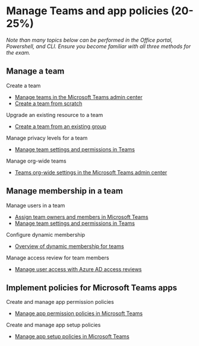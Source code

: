 # Manage Teams and app policies (20-25%)

*Note than many topics below can be performed in the Office portal, Powershell, and CLI.  Ensure you become familiar with all three methods for the exam.*

## Manage a team

Create a team

- [Manage teams in the Microsoft Teams admin center](https://docs.microsoft.com/en-us/microsoftteams/manage-teams-in-modern-portal)
- [Create a team from scratch](https://support.microsoft.com/en-us/office/create-a-team-from-scratch-174adf5f-846b-4780-b765-de1a0a737e2b)

Upgrade an existing resource to a team

- [Create a team from an existing group](https://support.microsoft.com/en-us/office/create-a-team-from-an-existing-group-24ec428e-40d7-4a1a-ab87-29be7d145865?ui=en-us&rs=en-us&ad=us)

Manage privacy levels for a team

- [Manage team settings and permissions in Teams](https://support.microsoft.com/en-us/office/manage-team-settings-and-permissions-in-teams-ce053b04-1b8e-4796-baa8-90dc427b3acc?ui=en-us&rs=en-us&ad=us)

Manage org-wide teams

- [Teams org-wide settings in the Microsoft Teams admin center](https://docs.microsoft.com/en-us/microsoftteams/enable-features-office-365#teams-org-wide-settings-in-the-microsoft-teams-admin-center)

## Manage membership in a team

Manage users in a team

- [Assign team owners and members in Microsoft Teams](https://docs.microsoft.com/en-us/microsoftteams/assign-roles-permissions)
- [Manage team settings and permissions in Teams](https://support.microsoft.com/en-us/office/manage-team-settings-and-permissions-in-teams-ce053b04-1b8e-4796-baa8-90dc427b3acc?ui=en-us&rs=en-us&ad=us)

Configure dynamic membership

- [Overview of dynamic membership for teams](https://docs.microsoft.com/en-us/microsoftteams/dynamic-memberships)

Manage access review for team members

- [Manage user access with Azure AD access reviews](https://docs.microsoft.com/en-us/azure/active-directory/governance/manage-user-access-with-access-reviews)


## Implement policies for Microsoft Teams apps

Create and manage app permission policies

- [Manage app permission policies in Microsoft Teams](https://docs.microsoft.com/en-us/microsoftteams/teams-app-permission-policies)

Create and manage app setup policies

- [Manage app setup policies in Microsoft Teams](https://docs.microsoft.com/en-us/microsoftteams/teams-app-setup-policies)